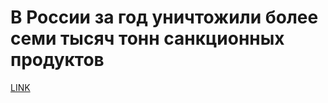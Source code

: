 # В России за год уничтожили более семи тысяч тонн санкционных продуктов



[LINK](https://varlamov.ru/1872965.html)